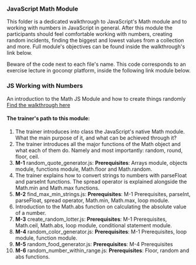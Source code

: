 ### JavaScript Math Module

This folder is a dedicated walkthrough to JavaScript's Math module and to working with numbers in JavaScript in general. After this module the participants should feel comfortable working with numbers, creating random incidents, finding the biggest and lowest values from a collection and more. Full module's objectives can be found inside the walkthrough's link below.

Beware of the code next to each file's name. This code corresponds to an exercise lecture in goconqr
platform, inside the following link module below.

### JS Working with Numbers

An introduction to the Math JS Module and how to create things randomly [Find the walkthrough here](https://www.goconqr.com/en-US/c/62053/course_modules/92727)

#### The trainer's path to this module:

1. The trainer introduces into class the JavaScript's native Math module. What the main purpose of it, and what can be achieved through it?
2. The trainer introduces all the major functions of the Math object and what each of them do. Namely and most importantly: random, round, floor, ceil.
3. **M-1** random_quote_generator.js: **Prerequisites**: Arrays module, objects module, functions module, Math.floor and Math.random.
4. The trainer explains how to convert strings to numbers with parseFloat and parseInt functions. The spread operator is explained alongside the Math.min and Math.max functions.
5. **M-2** find_max_min_strings.js: **Prerequisites**: M-1 Prerequisites, parseInt, parseFloat, spread operator, Math.min, Math.max, loop module.
6. Introduction to the Math.abs function on calculating the absolute value of a number.
7. **M-3** create_random_lotter.js: **Prerequisites**: M-1 Prerequisites, Math.ceil, Math.abs, loop module, conditional statement module.
8. **M-4** random_color_generator.js: **Prerequisites**: M-1 Prerequisites, loop module, function module.
9. **M-5** random_food_generator.js: **Prerequisites**: M-4 Prerequisites
10. **M-6** random_number_within_range.js: **Prerequisites**: Floor, random and abs functions.
